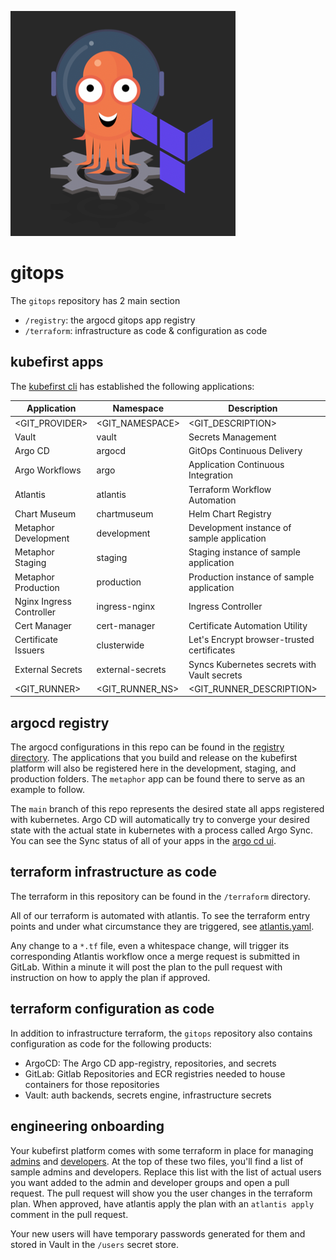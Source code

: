 ![](logo.png)

# gitops

The `gitops` repository has 2 main section

- `/registry`: the argocd gitops app registry 
- `/terraform`: infrastructure as code & configuration as code

## kubefirst apps

The [kubefirst cli](https://github.com/kubefirst/kubefirst) has established the following applications:

| Application              | Namespace        | Description                                 | URL (where applicable)                              |
|--------------------------|------------------|---------------------------------------------|-----------------------------------------------------|
| <GIT_PROVIDER>           | <GIT_NAMESPACE>  | <GIT_DESCRIPTION>                           | <GIT_URL>                                           |
| Vault                    | vault            | Secrets Management                          | <VAULT_INGRESS_URL>                                 |
| Argo CD                  | argocd           | GitOps Continuous Delivery                  | <ARGOCD_INGRESS_URL>                                |
| Argo Workflows           | argo             | Application Continuous Integration          | <ARGO_WORKFLOWS_INGRESS_URL>                        |
| Atlantis                 | atlantis         | Terraform Workflow Automation               | <ATLANTIS_INGRESS_URL>                              |
| Chart Museum             | chartmuseum      | Helm Chart Registry                         | <CHARTMUSEUM_INGRESS_URL>                           |
| Metaphor Development     | development      | Development instance of sample application  | <METAPHOR_FRONTEND_DEVELOPMENT_INGRESS_URL>         |
| Metaphor Staging         | staging          | Staging instance of sample application      | <METAPHOR_FRONTEND_STAGING_INGRESS_URL>             |
| Metaphor Production      | production       | Production instance of sample application   | <METAPHOR_FRONTEND_PRODUCTION_INGRESS_URL>          |
| Nginx Ingress Controller | ingress-nginx    | Ingress Controller                          |                                                     |
| Cert Manager             | cert-manager     | Certificate Automation Utility              |                                                     |
| Certificate Issuers      | clusterwide      | Let's Encrypt browser-trusted certificates  |                                                     |
| External Secrets         | external-secrets | Syncs Kubernetes secrets with Vault secrets |                                                     |
| <GIT_RUNNER>             | <GIT_RUNNER_NS>  | <GIT_RUNNER_DESCRIPTION>                    |                                                     |

## argocd registry

The argocd configurations in this repo can be found in the [registry directory](./registry). The applications that you build and release on the kubefirst platform will also be registered here in the development, staging, and production folders. The `metaphor` app can be found there to serve as an example to follow.

The `main` branch of this repo represents the desired state all apps registered with kubernetes. Argo CD will automatically try to converge your desired state with the actual state in kubernetes with a process called Argo Sync. You can see the Sync status of all of your apps in the [argo cd ui](<ARGOCD_INGRESS_URL>).

## terraform infrastructure as code

The terraform in this repository can be found in the `/terraform` directory. 

All of our terraform is automated with atlantis. To see the terraform entry points and under what circumstance they are triggered, see [atlantis.yaml](./atlantis.yaml).

Any change to a `*.tf` file, even a whitespace change, will trigger its corresponding Atlantis workflow once a merge request is submitted in GitLab. Within a minute it will post the plan to the pull request with instruction on how to apply the plan if approved.

## terraform configuration as code

In addition to infrastructure terraform, the `gitops` repository also contains configuration as code for the following products:
- ArgoCD: The Argo CD app-registry, repositories, and secrets
- GitLab: Gitlab Repositories and ECR registries needed to house containers for those repositories
- Vault: auth backends, secrets engine, infrastructure secrets

## engineering onboarding

Your kubefirst platform comes with some terraform in place for managing [admins](./terraform/users/admins) and [developers](./terraform/users/developers). At the top of these two files, you'll find a list of sample admins and developers. Replace this list with the list of actual users you want added to the admin and developer groups and open a pull request. The pull request will show you the user changes in the terraform plan. When approved, have atlantis apply the plan with an `atlantis apply` comment in the pull request.

Your new users will have temporary passwords generated for them and stored in Vault in the `/users` secret store.

